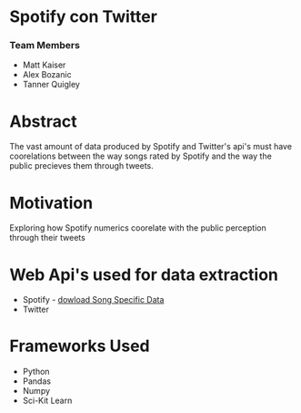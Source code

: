 <h1>Spotify con Twitter</h1>
<h3>Team Members</h3>
<ul>
  <li>Matt Kaiser</li>
  <li>Alex Bozanic</li>
  <li>Tanner Quigley</li>
 </ul>
 
 <h1>Abstract</h1>
<p>The vast amount of data produced by Spotify and Twitter's api's must have coorelations between the way songs rated by Spotify and the way the public precieves them through tweets.
</p>

<h1>Motivation</h1>
<p>Exploring how Spotify numerics coorelate with the public perception through their tweets
</p>

<h1>Web Api's used for data extraction</h1>
<ul>
  <li>Spotify - <a href="https://developer.spotify.com/web-api/console/get-audio-features-track/">dowload Song Specific Data</a></li>
  <li>Twitter</li>
</ul>
<h1>Frameworks Used</h1>
<ul>
  <li>Python</li>
  <li>Pandas</li>
  <li>Numpy</li>
  <li>Sci-Kit Learn</li>
 </ul>
 
